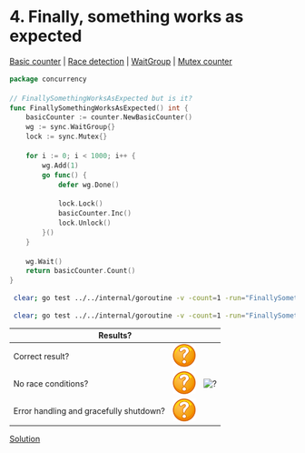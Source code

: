 # 4. Finally, something works as expected

[Basic counter](counter/basic.md) | [Race detection](race/race.md) | [WaitGroup](../../internal/concurrency/sync/waitgroup/README.md) | [Mutex counter](counter/mutex.md)

```go
package concurrency

// FinallySomethingWorksAsExpected but is it?
func FinallySomethingWorksAsExpected() int {
	basicCounter := counter.NewBasicCounter()
	wg := sync.WaitGroup{}
	lock := sync.Mutex{}

	for i := 0; i < 1000; i++ {
		wg.Add(1)
		go func() {
			defer wg.Done()

			lock.Lock()
			basicCounter.Inc()
			lock.Unlock()
		}()
	}

	wg.Wait()
	return basicCounter.Count()
}
```

```bash
 clear; go test ../../internal/goroutine -v -count=1 -run="FinallySomethingWorksAsExpected$" 
```

```bash
 clear; go test ../../internal/goroutine -v -count=1 -run="FinallySomethingWorksAsExpected$" -race 
```

<table>
<thead> 
  <tr> 
    <th colspan="3">Results?</th> 
  </tr>
</thead>
<tbody>
  <tr>
    <td>Correct result?</td>
    <td><img height="40" src="../images/question.svg" width="40" alt="?"/></td>
    <td rowspan="3"><img height="320" src="https://media.giphy.com/media/SvKWJ54Wjgzyh6cKGi/giphy.gif" width="320" alt="?"/></td>
  </tr> 
  <tr>
    <td>No race conditions?</td>
    <td><img height="40" src="../images/question.svg" width="40" alt="?"/></td> 
  </tr>
  <tr>
    <td>Error handling and gracefully shutdown?</td>
    <td><img height="40" src="../images/question.svg" width="40" alt="?"/></td>
  </tr>
</tbody>
</table> 

[Solution](example_4_solution.md)